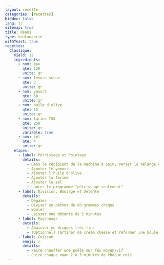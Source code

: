 ```yaml
---
layout: recette
categories: [recettes]
hidden: false
lang: fr
sitemap: true
title: Naans
type: boulangerie
withYeast: true
recettes:
  Classique:
    yield: 12
    ingredients: 
      - nom: eau
        qte: 120
        unite: gr
      - nom: levure sèche
        qte: 3
        unite: gr
      - nom: yaourt
        qte: 60
        unite: gr
      - nom: huile d'olive
        qte: 15
        unite: gr
      - nom: farine T55
        qte: 250
        unite: gr
        variable: true
      - nom: sel
        qte: 4
        unite: gr
    etapes:
      - label: Pétrissage et Pointage
        details:
          - Dans le récipient de la machine à pain, verser le mélange eau-levure
          - Ajouter le yaourt
          - Ajouter l'huile d'olive
          - Ajouter la farine
          - Ajouter le sel
          - Lancer le programme "pétrissage seulement"
      - label: Division, Boulage et Détente
        details:
          - Dégazer
          - Diviser en pâtons de 60 grammes chaque
          - Bouler
          - Laisser une détente de 5 minutes
      - label: Façonnage
        details:
          - Abaisser en disques très fins
          - (Optionnel) Tartiner de cream cheese et reformer une boule. Laisser une détente de 5 minutes et abaisser une nouvelle fois
      - label: Cuisson
        emoji: 🔥
        details:
          - Faire chauffer une poêle sur feu moyen/vif
          - Cuire chaque naan 2 à 3 minutes de chaque coté
---
```

